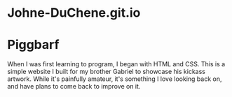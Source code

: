 # Johne-DuChene.git.io
<h1>Piggbarf</h1>
<p>When I was first learning to program, I began with HTML and CSS. This is a simple website I built for my brother Gabriel
  to showcase his kickass artwork. While it's painfully amateur, it's something I love looking back on, and have plans to
  come back to improve on it.</p>
